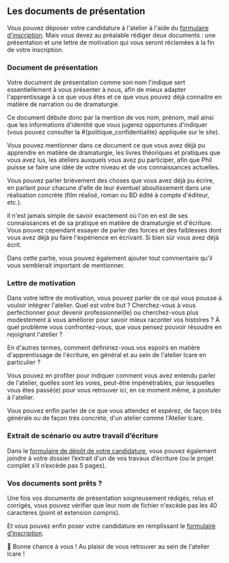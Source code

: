 ## Les documents de présentation

Vous pouvez déposer votre candidature à l'atelier à l'aide du [formulaire d'inscription](user/signup). Mais vous devez au préalable rédiger deux documents&nbsp;: une présentation et une lettre de motivation qui vous seront réclamées à la fin de votre inscription.

### Document de présentation

Votre document de présentation comme son nom l'indique sert essentiellement à vous présenter à nous, afin de mieux adapter l'apprentissage à ce que vous êtes et ce que vous pouvez déjà connaitre en matière de narration ou de dramaturgie.

Ce document débute donc par la mention de vos nom, prénom, mail ainsi que les informations d'identité que vous jugerez opportunes d'indiquer (vous pouvez consulter la #{politique_confidentialite} appliquée sur le site).

Vous pouvez mentionner dans ce document ce que vous avez déjà pu apprendre en matière de dramaturgie, les livres théoriques et pratiques que vous avez lus, les ateliers auxquels vous avez pu participer, afin que Phil puisse se faire une idée de votre niveau et de vos connaissances actuelles.

Vous pouvez parler brièvement des choses que vous avez déjà pu écrire, en parlant pour chacune d'elle de leur éventuel aboutissement dans une réalisation concrète (film réalisé, roman ou BD édité à compte d'éditeur, etc.).

Il n'est jamais simple de savoir exactement où l'on en est de ses connaissances et de sa pratique en matière de dramaturgie et d'écriture. Vous pouvez cependant essayer de parler des forces et des faiblesses dont vous avez déjà pu faire l'expérience en écrivant. Si bien sûr vous avez déjà écrit.

Dans cette partie, vous pouvez également ajouter tout commentaire qu'il vous semblerait important de mentionner.

### Lettre de motivation

Dans votre lettre de motivation, vous pouvez parler de ce qui vous pousse à vouloir intégrer l'atelier. Quel est votre but&nbsp;? Cherchez-vous à vous perfectionner pour devenir professionnel(le) ou cherchez-vous plus modestement à vous améliorer pour savoir mieux raconter vos histoires&nbsp;? À quel problème vous confrontez-vous, que vous pensez pouvoir résoudre en rejoignant l'atelier&nbsp;?

En d'autres termes, comment définiriez-vous vos espoirs en matière d'apprentissage de l'écriture, en général et au sein de l'atelier Icare en particulier&nbsp;?

Vous pouvez en profiter pour indiquer comment vous avez entendu parler de l'atelier, quelles sont les voies, peut-être impénétrables, par lesquelles vous êtes passé(e) pour vous retrouver ici, en ce moment même, à postuler à l'atelier.

Vous pouvez enfin parler de ce que vous attendez et espérez, de façon très générale ou de façon très concrète, d'un atelier comme l'Atelier Icare.

### Extrait de scénario ou autre travail d’écriture

Dans le [formulaire de dépôt de votre candidature](user/signup), vous pouvez également joindre à votre dossier l’extrait d'un de vos travaux d’écriture (ou le projet complet s’il n’excède pas 5 pages).

### Vos documents sont prêts&nbsp;?

Une fois vos documents de présentation soigneusement rédigés, relus et corrigés, vous pouvez vérifier que leur nom de fichier n'excède pas les 40 caractères (point et extension compris).

Et vous pouvez enfin poser votre candidature en remplissant le [formulaire d’inscription](user/signup).

👋 Bonne chance à vous&nbsp;! Au plaisir de vous retrouver au sein de l'atelier Icare !
